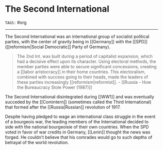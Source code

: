 # The Second International
`TAGS:` #org 

---
The Second International was an international group of socialist political parties, with the center of gravity being in [[Germany]] with the [[SPD]] ([[reformism|Social Democratic]] Party of Germany). 

> The 2nd Int. was built during a period of capitalist expansion, which had a decisive effect upon its character. Using electoral methods, the member parties were able to secure significant concessions, creating a [[labor aristocracy]] in their home countries. This electoralism, combined with success going to their heads, made the leaders of these parties increasingly [[reformism|reformist]]. 
 \- [[Russia - How the Bureaucracy Stole Power (1987)]]

The Second International disintegrated during [[WW1]] and was eventually succeded by the [[Comintern]] (sometimes called the Third International) that formed after the [[Russia|Russian]] revolution of 1917. 

Despite having pledged to wage an international class struggle in the event of a bourgeois war, the leading members of the International decided to side with the national bourgeoisie of their own countries. When the SPD voted in favor of war credits in Germany, [[Lenin]] thought the news was forged. He couldn't believe that his comrades would go to such depths of betrayal of the world revolution.